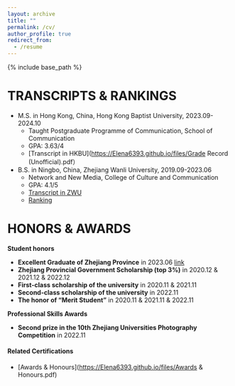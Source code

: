 ```yaml
---
layout: archive
title: ""
permalink: /cv/
author_profile: true
redirect_from:
  - /resume
---
```


{% include base_path %}

TRANSCRIPTS & RANKINGS
======
* M.S. in Hong Kong, China, Hong Kong Baptist University, 2023.09-2024.10
  * Taught Postgraduate Programme of Communication, School of Communication
  * GPA: 3.63/4
  * [Transcript in HKBU](https://Elena6393.github.io/files/Grade Record (Unofficial).pdf）
* B.S. in Ningbo, China, Zhejiang Wanli University, 2019.09-2023.06
  * Network and New Media, College of Culture and Communication
  * GPA: 4.1/5
  * [Transcript in ZWU](https://Elena6393.github.io/files/成绩证明·中文（彩色）.jpg)
  * [Ranking](https://Elena6393.github.io/files/排名证明（彩色）.jpg)

HONORS & AWARDS
======
**Student honors**
* **Excellent Graduate of Zhejiang Province** in 2023.06 [link](https://jyt.zj.gov.cn/art/2023/5/5/art_1228998760_58939980.html)
* **Zhejiang Provincial Government Scholarship (top 3%)** in 2020.12 & 2021.12 & 2022.12
* **First-class scholarship of the university** in 2020.11 & 2021.11
* **Second-class scholarship of the university** in 2022.11
* **The honor of “Merit Student”** in 2020.11 & 2021.11 & 2022.11

**Professional Skills Awards**
* **Second prize in the 10th Zhejiang Universities Photography Competition** in 2022.11

#### Related Certifications
* [Awards & Honours](https://Elena6393.github.io/files/Awards & Honours.pdf)
